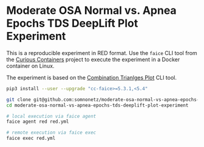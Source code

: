 # Moderate OSA Normal vs. Apnea Epochs TDS DeepLift Plot Experiment

This is a reproducible experiment in RED format. Use the `faice` CLI tool from the [Curious Containers](https://www.curious-containers.cc) project to execute the experiment in a Docker container on Linux.

The experiment is based on the [Combination Trianlges Plot](https://github.com/somnonetz/combination-triangles-plot) CLI tool.

```bash
pip3 install --user --upgrade "cc-faice>=5.3.1,<5.4"

git clone git@github.com:somnonetz/moderate-osa-normal-vs-apnea-epochs-tds-deeplift-plot-experiment.git
cd moderate-osa-normal-vs-apnea-epochs-tds-deeplift-plot-experiment

# local execution via faice agent
faice agent red red.yml

# remote execution via faice exec
faice exec red.yml
```

